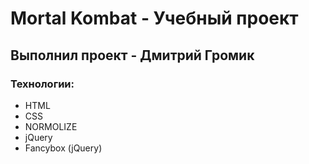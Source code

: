 # Mortal Kombat - Учебный проект
## Выполнил проект - Дмитрий Громик
### Технологии:
- HTML
- CSS
- NORMOLIZE
- jQuery
- Fancybox (jQuery)

